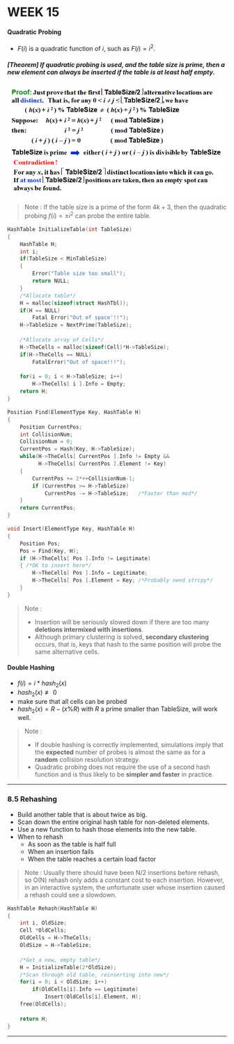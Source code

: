 # WEEK 15

#### Quadratic Probing

- $F(i)$ is a quadratic function of $i$, such as $F(i)=i^2$.

##### [Theorem] If quadratic probing is used, and the table size is *prime*, then a new element can always be inserted if the table is *at least half empty*.

<img src="picture/image-20210104154133711.png" alt="image-20210104154133711" style="zoom:75%;" />

> Note : If the table size is a prime of the form $4k + 3$, then the quadratic probing  $f(i) = \pm i^2$ can probe the entire table.

```c
HashTable InitializeTable(int TableSize)
{
	HashTable H;
	int i;
	if(TableSize < MinTableSize)
	{
		Error("Table size too small");
		return NULL;
    }
	/*Allocate table*/
	H = malloc(sizeof(struct HashTbl));
	if(H == NULL)
		Fatal Error("Out of space'!!");
	H->TableSize = NextPrime(TableSize);
	
    /*Allocate array of Cells*/
	H->TheCells = malloc(sizeof(Cell)*H->TableSize);
	if(H->TheCells == NULL)
		FatalError("Out of space!!!");

    for(i = 0; i < H->TableSize; i++)
		H->TheCells[ i ].Info = Empty;
	return H;
}
```

```c
Position Find(ElementType Key, HashTable H) 
{   
	Position CurrentPos; 
    int CollisionNum; 
    CollisionNum = 0; 
    CurrentPos = Hash(Key, H->TableSize); 
    while(H->TheCells[ CurrentPos ].Info != Empty &&
          H->TheCells[ CurrentPos ].Element != Key) 
    { 
		CurrentPos += 2*++CollisionNum-1; 
		if (CurrentPos >= H->TableSize)  
            CurrentPos -= H->TableSize;   /*Faster than mod*/
    } 
    return CurrentPos; 
} 
```

```c
void Insert(ElementType Key, HashTable H) 
{ 
    Position Pos; 
    Pos = Find(Key, H); 
    if (H->TheCells[ Pos ].Info != Legitimate) 
    { /*OK to insert here*/ 
		H->TheCells[ Pos ].Info = Legitimate; 
		H->TheCells[ Pos ].Element = Key; /*Probably need strcpy*/ 
    } 
} 
```

> Note :
>
> - Insertion will be seriously slowed down if there are too many **deletions intermixed with insertions**.
> - Although primary clustering is solved, **secondary clustering** occurs, that is, keys that hash to the same position will probe the same alternative cells.

#### Double Hashing

- $f(i)=i*hash_2(x)$
- $hash_2(x)\not\equiv 0$
- make sure that all cells can be probed
- $hash_2(x)=R-(x\%R)$ with $R$ a prime smaller than TableSize, will work well.

> Note :
>
> - If double hashing is correctly implemented, simulations imply that the **expected** number of probes is almost the same as for a **random** collision resolution strategy.
> - Quadratic probing does not require the use of a second hash function and is thus likely to be **simpler and faster** in practice.

---

### 8.5 Rehashing

- Build another table that is about twice as big.
- Scan down the entire original hash table for non-deleted elements.
- Use a new function to hash those elements into the new table.
- When to rehash
  - As soon as the table is half full
  - When an insertion fails
  - When the table reaches a certain load factor

> Note : Usually there should have been N/2 insertions before rehash, so O(N) rehash only adds a constant cost to each insertion. However, in an interactive system, the unfortunate user whose insertion caused a rehash could see a slowdown.

```c
HashTable Rehash(HashTable H)
{
	int i, OldSize;
	Cell *OldCells;
	OldCells = H->TheCells;
	OldSize = H->TableSize;
	
    /*Get a new, empty table*/
	H = InitializeTable(2*OldSize);
	/*Scan through old table, reinserting into new*/
	for(i = 0; i < OldSize; i++)
		if(OldCells[i].Info == Legitimate)
			Insert(OldCells[i].Element, H);
	free(OldCells);
	
    return H;
}
```

---